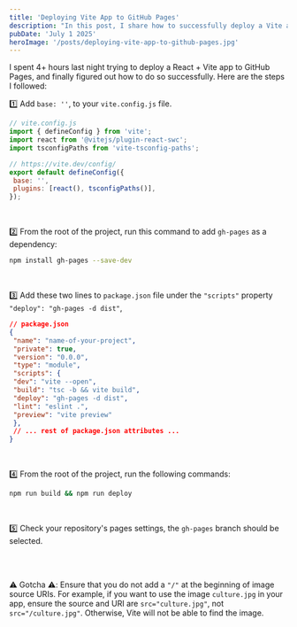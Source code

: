 ```yaml
---
title: 'Deploying Vite App to GitHub Pages'
description: "In this post, I share how to successfully deploy a Vite app to GitHub Pages."
pubDate: 'July 1 2025'
heroImage: '/posts/deploying-vite-app-to-github-pages.jpg'
---
```

I spent 4+ hours last night trying to deploy a React + Vite app to GitHub Pages, and finally figured out how to do so successfully. Here are the steps I followed:

1️⃣ Add `base: ''`, to your `vite.config.js` file.

```javascript
// vite.config.js
import { defineConfig } from 'vite';
import react from '@vitejs/plugin-react-swc';
import tsconfigPaths from 'vite-tsconfig-paths';

// https://vite.dev/config/
export default defineConfig({
 base: '',
 plugins: [react(), tsconfigPaths()],
});
```
<br/>

2️⃣ From the root of the project, run this command to add `gh-pages` as a dependency:
```bash
npm install gh-pages --save-dev
```
<br />

3️⃣ Add these two lines to `package.json` file under the `"scripts"` property `"deploy": "gh-pages -d dist"`,
```json
// package.json
{
 "name": "name-of-your-project",
 "private": true,
 "version": "0.0.0",
 "type": "module",
 "scripts": {
 "dev": "vite --open",
 "build": "tsc -b && vite build",
 "deploy": "gh-pages -d dist",
 "lint": "eslint .",
 "preview": "vite preview"
 },
 // ... rest of package.json attributes ...
}
```

<br />

4️⃣ From the root of the project, run the following commands:
```bash
npm run build && npm run deploy
```

<br />

5️⃣ Check your repository's pages settings, the `gh-pages` branch should be selected.

<br />
<br />

⚠️ Gotcha ⚠️: Ensure that you do not add a `"/"` at the beginning of image source URIs. For example, if you want to use the image `culture.jpg` in your app, ensure the source and URI are `src="culture.jpg"`, not `src="/culture.jpg"`. 
Otherwise, Vite will not be able to find the image.
